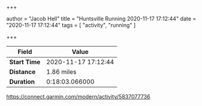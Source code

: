 +++

author = "Jacob Hell"
title = "Huntsville Running 2020-11-17 17:12:44"
date = "2020-11-17 17:12:44"
tags = [
    "activity", "running"
]

+++

<!--more-->

|Field  |Value  |
|--- | --- |
|**Start Time**|2020-11-17 17:12:44|
|**Distance**|1.86 miles|
|**Duration**|0:18:03.066000|

https://connect.garmin.com/modern/activity/5837077736